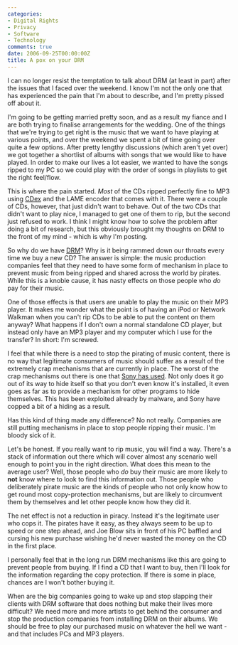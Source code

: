 ```yaml
---
categories:
- Digital Rights
- Privacy
- Software
- Technology
comments: true
date: 2006-09-25T00:00:00Z
title: A pox on your DRM
---
```


I can no longer resist the temptation to talk about DRM (at least in part) after the issues that I faced over the weekend. I know I'm not the only one that has experienced the pain that I'm about to describe, and I'm pretty pissed off about it.

I'm going to be getting married pretty soon, and as a result my fiance and I are both trying to finalise arrangements for the wedding. One of the things that we're trying to get right is the music that we want to have playing at various points, and over the weekend we spent a bit of time going over quite a few options. After pretty lengthy discussions (which aren't yet over) we got together a shortlist of albums with songs that we would like to have played. In order to make our lives a lot easier, we wanted to have the songs ripped to my PC so we could play with the order of songs in playlists to get the right feel/flow.

This is where the pain started. <em>Most</em> of the CDs ripped perfectly fine to MP3 using <a href="http://cdexos.sourceforge.net/" title="CDex">CDex</a> and the LAME encoder that comes with it. There were a couple of CDs, however, that just didn't want to behave. Out of the two CDs that didn't want to play nice, I managed to get one of them to rip, but the second just refused to work. I think I might know how to solve the problem after doing a bit of research, but this obviously brought my thoughts on DRM to the front of my mind - which is why I'm posting.

So why do we have <a href="http://en.wikipedia.org/wiki/Digital_Rights_Management" title="Digital Rights Management">DRM</a>? Why is it being rammed down our throats every time we buy a new CD? The answer is simple: the music production companies feel that they need to have some form of mechanism in place to prevent music from being ripped and shared across the world by pirates. While this is a knoble cause, it has nasty effects on those people who <em>do</em> pay for their music.

One of those effects is that users are unable to play the music on their MP3 player. It makes me wonder what the point is of having an iPod or Network Walkman when you can't rip CDs to be able to put the content on them anyway? What happens if I don't own a normal standalone CD player, but instead only have an MP3 player and my computer which I use for the transfer? In short: I'm screwed.

I feel that while there is a need to stop the pirating of music content, there is no way that legitimate consumers of music should suffer as a result of the extremely crap mechanisms that are currently in place. The worst of the crap mechanisms out there is one that <a href="http://www.sysinternals.com/blog/2005/10/sony-rootkits-and-digital-rights.html" title="Sony, Rootkits and Digital Rights Management Gone Too Far">Sony has used</a>. Not only does it go out of its way to hide itself so that you don't even know it's installed, it even goes as far as to provide a mechanism for other programs to hide themselves. This has been exploited already by malware, and Sony have copped a bit of a hiding as a result.

Has this kind of thing made any difference? No not really. Companies are still putting mechanisms in place to stop people ripping their music. I'm bloody sick of it.

Let's be honest. If you really want to rip music, you will find a way. There's a stack of information out there which will cover almost any scenario well enough to point you in the right direction. What does this mean to the average user? Well, those people who <em>do</em> buy their music are more likely to <strong>not</strong> know where to look to find this information out. Those people who deliberately pirate music are the kinds of people who not only know how to get round most copy-protection mechanisms, but are likely to circumvent them by themselves and let other people know how they did it.

The net effect is not a reduction in piracy. Instead it's the legitimate user who cops it. The pirates have it easy, as they always seem to be up to speed or one step ahead, and Joe Blow sits in front of his PC baffled and cursing his new purchase wishing he'd never wasted the money on the CD in the first place.

I personally feel that in the long run DRM mechanisms like this are going to prevent people from buying. If I find a CD that I want to buy, then I'll look for the information regarding the copy protection. If there is some in place, chances are I won't bother buying it.

When are the big companies going to wake up and stop slapping their clients with DRM software that does nothing but make their lives more difficult? We need more and more artists to get behind the consumer and stop the production companies from installing DRM on their albums. We should be free to play our purchased music on whatever the hell we want - and that includes PCs and MP3 players.
